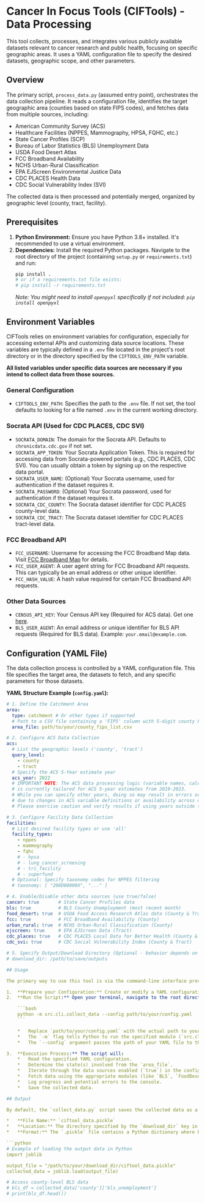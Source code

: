 # Cancer In Focus Tools (CIFTools) - Data Processing

This tool collects, processes, and integrates various publicly available datasets relevant to cancer research and public health, focusing on specific geographic areas. It uses a YAML configuration file to specify the desired datasets, geographic scope, and other parameters.

## Overview

The primary script, `process_data.py` (assumed entry point), orchestrates the data collection pipeline. It reads a configuration file, identifies the target geographic area (counties based on state FIPS codes), and fetches data from multiple sources, including:

*   American Community Survey (ACS)
*   Healthcare Facilities (NPPES, Mammography, HPSA, FQHC, etc.)
*   State Cancer Profiles (SCP)
*   Bureau of Labor Statistics (BLS) Unemployment Data
*   USDA Food Desert Atlas
*   FCC Broadband Availability
*   NCHS Urban-Rural Classification
*   EPA EJScreen Environmental Justice Data
*   CDC PLACES Health Data
*   CDC Social Vulnerability Index (SVI)

The collected data is then processed and potentially merged, organized by geographic level (county, tract, facility).

## Prerequisites

1.  **Python Environment:** Ensure you have Python 3.8+ installed. It's recommended to use a virtual environment.
2.  **Dependencies:** Install the required Python packages. Navigate to the root directory of the project (containing `setup.py` or `requirements.txt`) and run:
    ```bash
    pip install .
    # or if a requirements.txt file exists:
    # pip install -r requirements.txt
    ```
    *Note: You might need to install `openpyxl` specifically if not included: `pip install openpyxl`*

## Environment Variables

CIFTools relies on environment variables for configuration, especially for accessing external APIs and customizing data source locations. These variables are typically defined in a `.env` file located in the project's root directory or in the directory specified by the `CIFTOOLS_ENV_PATH` variable.

**All listed variables under specific data sources are necessary if you intend to collect data from those sources.**

### General Configuration
*   `CIFTOOLS_ENV_PATH`: Specifies the path to the `.env` file. If not set, the tool defaults to looking for a file named `.env` in the current working directory.

### Socrata API (Used for CDC PLACES, CDC SVI)
*   `SOCRATA_DOMAIN`: The domain for the Socrata API. Defaults to `chronicdata.cdc.gov` if not set.
*   `SOCRATA_APP_TOKEN`: Your Socrata Application Token. This is required for accessing data from Socrata-powered portals (e.g., CDC PLACES, CDC SVI). You can usually obtain a token by signing up on the respective data portal.
*   `SOCRATA_USER_NAME`: (Optional) Your Socrata username, used for authentication if the dataset requires it.
*   `SOCRATA_PASSWORD`: (Optional) Your Socrata password, used for authentication if the dataset requires it.
*   `SOCRATA_CDC_COUNTY`: The Socrata dataset identifier for CDC PLACES county-level data.
*   `SOCRATA_CDC_TRACT`: The Socrata dataset identifier for CDC PLACES tract-level data.

### FCC Broadband API
*   `FCC_USERNAME`: Username for accessing the FCC Broadband Map data. Visit [FCC Broadband Map](https://broadbandmap.fcc.gov/home) for details.
*   `FCC_USER_AGENT`: A user agent string for FCC Broadband API requests. This can typically be an email address or other unique identifier.
*   `FCC_HASH_VALUE`: A hash value required for certain FCC Broadband API requests.

### Other Data Sources
*   `CENSUS_API_KEY`: Your Census API key (Required for ACS data). Get one [here](https://api.census.gov/data/key_signup.html).
*   `BLS_USER_AGENT`: An email address or unique identifier for BLS API requests (Required for BLS data). Example: `your.email@example.com`.


## Configuration (YAML File)

The data collection process is controlled by a YAML configuration file. This file specifies the target area, the datasets to fetch, and any specific parameters for those datasets.

**YAML Structure Example (`config.yaml`):**

```yaml
# 1. Define the Catchment Area
area:
  type: catchment # Or other types if supported
  # Path to a CSV file containing a 'FIPS' column with 5-digit county FIPS codes
  area_file: path/to/your/county_fips_list.csv

# 2. Configure ACS Data Collection
acs:
  # List the geographic levels ('county', 'tract')
  query_level: 
    - county
    - tract
  # Specify the ACS 5-Year estimate year
  acs_year: 2022
  # IMPORTANT NOTE: The ACS data processing logic (variable names, calculations) within CIFTools
  # is currently tailored for ACS 5-year estimates from 2019-2023.
  # While you can specify other years, doing so may result in errors or inaccurate data
  # due to changes in ACS variable definitions or availability across different ACS releases.
  # Please exercise caution and verify results if using years outside the 2019-2023 range.

# 3. Configure Facility Data Collection
facilities:
  # List desired facility types or use 'all'
  facility_types:
    - nppes
    - mammography
    - fqhc
    # - hpsa
    # - lung_cancer_screening
    # - tri_facility
    # - superfund
  # Optional: Specify taxonomy codes for NPPES filtering
  # taxonomy: [ "208D00000X", "..." ]

# 4. Enable/Disable other data sources (use true/false)
cancer: true       # State Cancer Profiles data
bls: true          # BLS County Unemployment (most recent month)
food_desert: true  # USDA Food Access Research Atlas data (County & Tract)
fcc: true          # FCC Broadband Availability (County)
urban_rural: true  # NCHS Urban-Rural Classification (County)
ejscreen: true     # EPA EJScreen Data (Tract)
cdc_places: true   # CDC PLACES Local Data for Better Health (County & Tract)
cdc_svi: true      # CDC Social Vulnerability Index (County & Tract)

# 5. Specify Output/Download Directory (Optional - behavior depends on script implementation)
# download_dir: /path/to/save/outputs

## Usage

The primary way to use this tool is via the command-line interface provided by `src/cli/collect_data.py`.

1.  **Prepare your Configuration:** Create or modify a YAML configuration file (e.g., `config.yaml`) as described in the "Configuration (YAML File)" section above. Ensure the `area_file` path is correct and you have set the necessary environment variables in your `.env` file.
2.  **Run the Script:** Open your terminal, navigate to the root directory of the `CIFTools` project (the directory containing the `src` folder), and execute the following command:

    ```bash
    python -m src.cli.collect_data --config path/to/your/config.yaml
    ```

    *   Replace `path/to/your/config.yaml` with the actual path to your configuration file.
    *   The `-m` flag tells Python to run the specified module (`src.cli.collect_data`) as a script.
    *   The `--config` argument passes the path of your YAML file to the script.

3.  **Execution Process:** The script will:
    *   Read the specified YAML configuration.
    *   Determine the state(s) involved from the `area_file`.
    *   Iterate through the data sources enabled (`true`) in the config file.
    *   Fetch data using the appropriate modules (like `BLS`, `FoodDesert`, `acs_sdoh`, etc.), displaying a progress bar.
    *   Log progress and potential errors to the console.
    *   Save the collected data.

## Output

By default, the `collect_data.py` script saves the collected data as a Python dictionary into a single file using `joblib`.

*   **File Name:** `ciftool_data.pickle`
*   **Location:** The directory specified by the `download_dir` key in your YAML configuration file. If `download_dir` is not specified or the path is invalid, saving might fail or default to the current working directory (behavior depends on implementation details).
*   **Format:** The `.pickle` file contains a Python dictionary where keys often represent geographic levels (`county`, `tract`, `facility`) and data source names (e.g., `bls_unemployment`, `food_desert`, `svi`). You can load this file back into Python using `joblib.load()`.

```python
# Example of loading the output data in Python
import joblib

output_file = "/path/to/your/download_dir/ciftool_data.pickle"
collected_data = joblib.load(output_file)

# Access county-level BLS data
# bls_df = collected_data['county']['bls_unemployment']
# print(bls_df.head())
